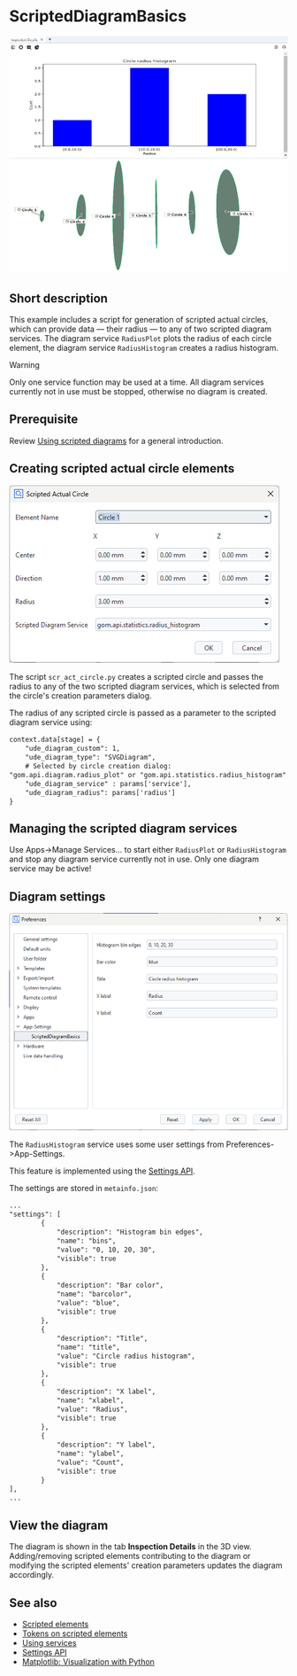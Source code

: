 # ScriptedDiagramBasics

![Circle radius histogram](scripted_diagram-histogram.png)

## Short description

This example includes a script for generation of scripted actual circles, which can provide data &mdash; their radius &mdash; to any of two scripted diagram services. The diagram service `RadiusPlot` plots the radius of each circle element, the diagram service `RadiusHistogram` creates a radius histogram.

> [!WARNING]
> Only one service function may be used at a time.
> All diagram services currently not in use must be stopped, otherwise no diagram is created.

## Prerequisite

Review [Using scripted diagrams](https://zeissiqs.github.io/zeiss-inspect-addon-api/2025/howtos/using_scripted_diagrams/using_scripted_diagrams.html) for a general introduction.

## Creating scripted actual circle elements

![Scripted circle creation parameters dialog](scripted_circle_dialog.png)

The script `scr_act_circle.py` creates a scripted circle and passes the radius to any of the two scripted diagram services, which is selected from the circle's creation parameters dialog.

The radius of any scripted circle is passed as a parameter to the scripted diagram service using:
```
context.data[stage] = {
    "ude_diagram_custom": 1,
    "ude_diagram_type": "SVGDiagram",
    # Selected by circle creation dialog: "gom.api.diagram.radius_plot" or "gom.api.statistics.radius_histogram"
    "ude_diagram_service" : params['service'],
    "ude_diagram_radius": params['radius']
}
```

## Managing the scripted diagram services

Use Apps->Manage Services... to start either `RadiusPlot` or `RadiusHistogram` and stop any diagram service currently not in use. Only one diagram service may be active!

## Diagram settings

![App-Settings](app_settings.png)

The `RadiusHistogram` service uses some user settings from Preferences->App-Settings.

This feature is implemented using the [Settings API](https://zeissiqs.github.io/zeiss-inspect-addon-api/2025/python_api/python_api.html#gom-api-settings).

The settings are stored in `metainfo.json`:
```
...
"settings": [
        {
            "description": "Histogram bin edges",
            "name": "bins",
            "value": "0, 10, 20, 30",
            "visible": true
        },
        {
            "description": "Bar color",
            "name": "barcolor",
            "value": "blue",
            "visible": true
        },
        {
            "description": "Title",
            "name": "title",
            "value": "Circle radius histogram",
            "visible": true
        },
        {
            "description": "X label",
            "name": "xlabel",
            "value": "Radius",
            "visible": true
        },
        {
            "description": "Y label",
            "name": "ylabel",
            "value": "Count",
            "visible": true
        }
],
...
```

## View the diagram

The diagram is shown in the tab **Inspection Details** in the 3D view. Adding/removing scripted elements contributing to the diagram or modifying the scripted elements' creation parameters updates the diagram accordingly.

## See also

* [Scripted elements](https://zeissiqs.github.io/zeiss-inspect-addon-api/2025/howtos/scripted_elements/scripted_elements_toc.html)
* [Tokens on scripted elements](https://zeissiqs.github.io/zeiss-inspect-addon-api/2025/howtos/scripted_elements/tokens_on_scripted_elements.html)
* [Using services](https://zeissiqs.github.io/zeiss-inspect-addon-api/2025/howtos/using_services/using_services.html)
* [Settings API](https://zeissiqs.github.io/zeiss-inspect-addon-api/2025/python_api/python_api.html#gom-api-settings)
* [Matplotlib: Visualization with Python](https://matplotlib.org/)

